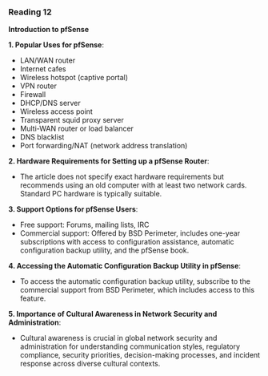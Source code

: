### Reading 12

**Introduction to pfSense**

**1. Popular Uses for pfSense**:
   - LAN/WAN router
   - Internet cafes
   - Wireless hotspot (captive portal)
   - VPN router
   - Firewall
   - DHCP/DNS server
   - Wireless access point
   - Transparent squid proxy server
   - Multi-WAN router or load balancer
   - DNS blacklist
   - Port forwarding/NAT (network address translation)

**2. Hardware Requirements for Setting up a pfSense Router**:
   - The article does not specify exact hardware requirements but recommends using an old computer with at least two network cards. Standard PC hardware is typically suitable.

**3. Support Options for pfSense Users**:
   - Free support: Forums, mailing lists, IRC
   - Commercial support: Offered by BSD Perimeter, includes one-year subscriptions with access to configuration assistance, automatic configuration backup utility, and the pfSense book.

**4. Accessing the Automatic Configuration Backup Utility in pfSense**:
   - To access the automatic configuration backup utility, subscribe to the commercial support from BSD Perimeter, which includes access to this feature.

**5. Importance of Cultural Awareness in Network Security and Administration**:
   - Cultural awareness is crucial in global network security and administration for understanding communication styles, regulatory compliance, security priorities, decision-making processes, and incident response across diverse cultural contexts.

